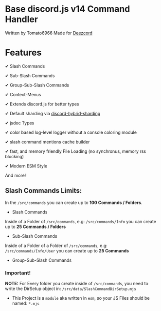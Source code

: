 # Base discord.js v14 Command Handler

Written by Tomato6966
Made for [Deezcord](https://github.com/Tomato6966/deezcord-music-bot)


# Features

✔ Slash Commands

✔ Sub-Slash Commands

✔ Group-Sub-Slash Commands

✔ Context-Menus

✔ Extends discord.js for better types

✔ Default sharding via [discord-hybrid-sharding](https://npmjs.com/discord-hybrid-sharding)

✔ jsdoc Types

✔ color based log-level logger without a console coloring module

✔ slash command mentions cache builder

✔ fast, and memory friendly File Loading (no synchronus, memory rss blocking)

✔ Modern ESM Style

And more!

## Slash Commands Limits:

In the `/src/commands` you can create up to **100 Commands / Folders**.

 - Slash Commands

Inside of a Folder of `/src/commands`, e.g: `/src/commands/Info` you can create up to **25 Commands / Folders**

 - Sub-Slash Commands

Inside of a Folder of a Folder of `/src/commands`, e.g: `/src/commands/Info/User` you can create up to **25 Commands**

 - Group-Sub-Slash Commands

### Important!

**NOTE:** For Every folder you create inside of `/src/commands`, you need to write the DirSetup object in: `/src/data/SlashCommandDirSetup.mjs`

 - This Project is a `module` aka written in `esm`, so your JS Files should be named: `*.mjs`

